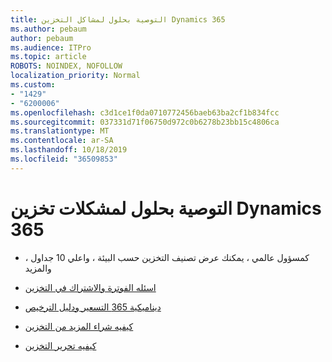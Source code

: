 ```yaml
---
title: التوصية بحلول لمشاكل التخزين Dynamics 365
ms.author: pebaum
author: pebaum
ms.audience: ITPro
ms.topic: article
ROBOTS: NOINDEX, NOFOLLOW
localization_priority: Normal
ms.custom:
- "1429"
- "6200006"
ms.openlocfilehash: c3d1ce1f0da0710772456baeb63ba2cf1b834fcc
ms.sourcegitcommit: 037331d71f06750d972c0b6278b23bb15c4806ca
ms.translationtype: MT
ms.contentlocale: ar-SA
ms.lasthandoff: 10/18/2019
ms.locfileid: "36509853"
---
```

# <a name="recommend-solutions-for-dynamics-365-storage-issues"></a>التوصية بحلول لمشكلات تخزين Dynamics 365

* كمسؤول عالمي ، يمكنك عرض تصنيف التخزين حسب البيئة ، واعلي 10 جداول ، والمزيد

* [اسئله الفوترة والاشتراك في التخزين](https://docs.microsoft.com/dynamics365/customer-engagement/admin/contact-information-microsoft-dynamics-365-online-billing-support)

* [ديناميكية 365 التسعير ودليل الترخيص](https://dynamics.microsoft.com/pricing/)

* [كيفيه شراء المزيد من التخزين](https://docs.microsoft.com/dynamics365/customer-engagement/admin/manage-storage#add-storage-to-dynamics-365-online)

* [كيفيه تحرير التخزين](https://docs.microsoft.com/dynamics365/customer-engagement/admin/free-storage-space)
